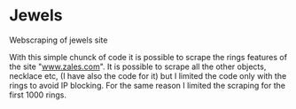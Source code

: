 # Jewels
Webscraping of jewels site

With this simple chunck of code it is possible to scrape the rings features of the site "www.zales.com". It is possible to scrape all the other objects, necklace etc, (I have also the code for it) but I limited the code only with the rings to avoid IP blocking.
For the same reason I limited the scraping for the first 1000 rings.
